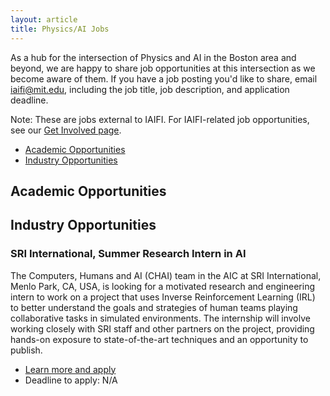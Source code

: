 ```yaml
---
layout: article
title: Physics/AI Jobs
---
```


As a hub for the intersection of Physics and AI in the Boston area and beyond, we are happy to share job opportunities at this intersection as we become aware of them. If you have a job posting you'd like to share, email [iaifi@mit.edu](mailto:iaifi@mit.edu), including the job title, job description, and application deadline. 

Note: These are jobs external to IAIFI. For IAIFI-related job opportunities, see our [Get Involved page](\get-involved.html).

* [Academic Opportunities](#academic-opportunities)
* [Industry Opportunities](#industry-opportunities)

## Academic Opportunities

## Industry Opportunities
### SRI International, Summer Research Intern in AI 
The Computers, Humans and AI (CHAI) team in the AIC at SRI International, Menlo Park, CA, USA, is looking for a motivated research and engineering intern to work on a project that uses Inverse Reinforcement Learning (IRL) to better understand the goals and strategies of human teams playing collaborative tasks in simulated environments. The internship will involve working closely with SRI staff and other partners on the project, providing hands-on exposure to state-of-the-art techniques and an opportunity to publish. 
* [Learn more and apply](https://careers-sri.icims.com/jobs/4943/research-intern-in-ai/job)
* Deadline to apply: N/A